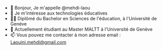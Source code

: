 - 👋 Bonjour, Je m'appelle @mehdi-laou
- 👀 Je m'intéresse aux technologies éducatives
- 👨‍🎓 Diplômé du Bachelor en Sciences de l'éducation, à l'Université de Genève
- 🌱 Actuellement étudiant au Master MALTT à l'Université de Genève
- 📫 Vous pouvez me contacter à mon adresse email : Laouini.mehdi@gmail.com

<!---
mehdi-laou/mehdi-laou is a ✨ special ✨ repository because its `README.md` (this file) appears on your GitHub profile.
You can click the Preview link to take a look at your changes.
--->
